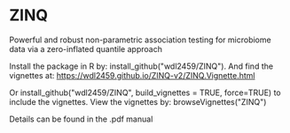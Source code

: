 # ZINQ

Powerful and robust non-parametric association testing for microbiome data via a zero-inflated quantile approach

Install the package in R by: install_github("wdl2459/ZINQ"). And find the vignettes at: https://wdl2459.github.io/ZINQ-v2/ZINQ.Vignette.html

Or install_github("wdl2459/ZINQ", build_vignettes = TRUE, force=TRUE) to include the vignettes. View the vignettes by: browseVignettes("ZINQ")

Details can be found in the .pdf manual

